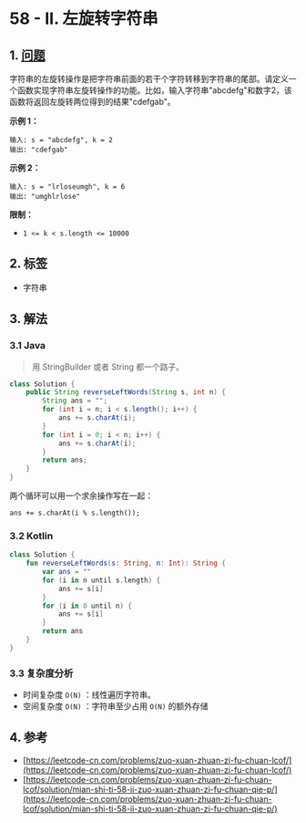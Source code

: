 # 58 - II. 左旋转字符串

## 1. [问题](https://leetcode-cn.com/problems/zuo-xuan-zhuan-zi-fu-chuan-lcof/)

字符串的左旋转操作是把字符串前面的若干个字符转移到字符串的尾部。请定义一个函数实现字符串左旋转操作的功能。比如，输入字符串"abcdefg"和数字2，该函数将返回左旋转两位得到的结果"cdefgab"。

**示例 1：**

```text
输入: s = "abcdefg", k = 2
输出: "cdefgab"
```

**示例 2：**

```text
输入: s = "lrloseumgh", k = 6
输出: "umghlrlose"
```

**限制：**

* `1 <= k < s.length <= 10000`

## 2. 标签

* 字符串

## 3. 解法

### 3.1 Java

> 用 StringBuilder 或者 String 都一个路子。

```java
class Solution {
    public String reverseLeftWords(String s, int n) {
        String ans = "";
        for (int i = n; i < s.length(); i++) {
            ans += s.charAt(i);
        }
        for (int i = 0; i < n; i++) {
            ans += s.charAt(i);
        }
        return ans;
    }
}
```

两个循环可以用一个求余操作写在一起：

```text
ans += s.charAt(i % s.length());
```

### 3.2 Kotlin

```kotlin
class Solution {
    fun reverseLeftWords(s: String, n: Int): String {
        var ans = ""
        for (i in n until s.length) {
            ans += s[i]
        }
        for (i in 0 until n) {
            ans += s[i]
        }
        return ans
    }
}
```

### 3.3 复杂度分析

* 时间复杂度 `O(N)` ：线性遍历字符串。
* 空间复杂度 `O(N)` ：字符串至少占用 `O(N)` 的额外存储

## 4. 参考

* [https://leetcode-cn.com/problems/zuo-xuan-zhuan-zi-fu-chuan-lcof/](https://leetcode-cn.com/problems/zuo-xuan-zhuan-zi-fu-chuan-lcof/)
* [https://leetcode-cn.com/problems/zuo-xuan-zhuan-zi-fu-chuan-lcof/solution/mian-shi-ti-58-ii-zuo-xuan-zhuan-zi-fu-chuan-qie-p/](https://leetcode-cn.com/problems/zuo-xuan-zhuan-zi-fu-chuan-lcof/solution/mian-shi-ti-58-ii-zuo-xuan-zhuan-zi-fu-chuan-qie-p/)

